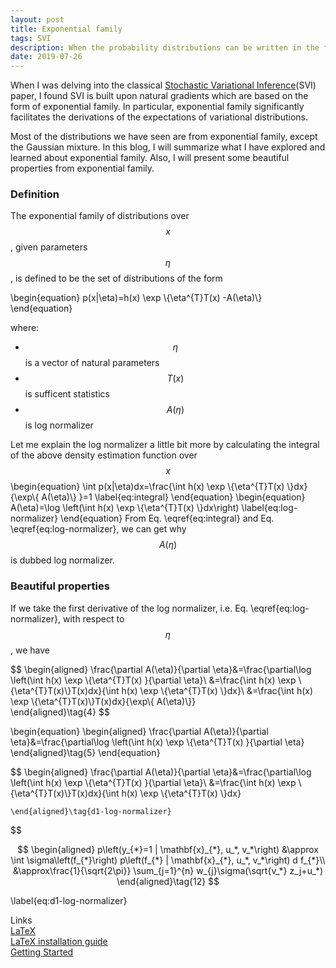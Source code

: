```yaml
---
layout: post
title: Exponential family
tags: SVI
description: When the probability distributions can be written in the form of exponential family, it will facilitate the derivations of the expectations of variational distributions.
date: 2019-07-26
---
```


<p> When I was delving into the classical <a href="http://www.columbia.edu/~jwp2128/Papers/HoffmanBleiWangPaisley2013.pdf" target="_blank">Stochastic Variational Inference</a>(SVI) paper, I found SVI is built upon natural gradients which are based on the form of exponential family. In particular, exponential family significantly facilitates the derivations of the expectations of variational distributions.</p>

Most of the distributions we have seen are from exponential family, except the Gaussian mixture. In this blog, I will summarize what I have explored and learned about exponential family. Also, I will present some beautiful properties from exponential family.

### Definition
The exponential family of distributions over $$x$$, given parameters $$\eta$$, is defined to be the set of distributions of the form

\begin{equation}
    p(x|\eta)=h(x) \exp \\{\eta^{T}T(x) -A(\eta)\\}
\end{equation}

where:

* $$\eta$$ is a vector of natural parameters
* $$T(x)$$ is sufficent statistics
* $$A(\eta)$$ is log normalizer

Let me explain the log normalizer a little bit more by calculating the integral of the above density estimation function over $$x$$
\begin{equation}
    \int p(x|\eta)dx=\frac{\int h(x) \exp \\{\eta^{T}T(x) \\}dx}{\exp\\{ A(\eta)\\} }=1
    \label{eq:integral}
\end{equation}
\begin{equation}
    A(\eta)=\log \left(\int h(x) \exp \\{\eta^{T}T(x) \\}dx\right)
    \label{eq:log-normalizer}
\end{equation}
From Eq. \eqref{eq:integral} and Eq. \eqref{eq:log-normalizer}, we can get why $$A(\eta)$$ is dubbed log normalizer.

 ### Beautiful properties

 If we take the first derivative of the log normalizer, i.e. Eq. \eqref{eq:log-normalizer}, with respect to $$\eta$$, we have

$$
    \begin{aligned}
        \frac{\partial A(\eta)}{\partial \eta}&=\frac{\partial\log \left(\int h(x) \exp \\{\eta^{T}T(x) }{\partial \eta}\\
        &=\frac{\int h(x) \exp \\{\eta^{T}T(x)\\}T(x)dx}{\int h(x) \exp \\{\eta^{T}T(x) \\}dx}\\
        &=\frac{\int h(x) \exp \\{\eta^{T}T(x)\\}T(x)dx}{\exp\\{ A(\eta)\\}}        
    \end{aligned}\tag{4}
$$

\begin{equation}
    \begin{aligned}
        \frac{\partial A(\eta)}{\partial \eta}&=\frac{\partial\log \left(\int h(x) \exp \\{\eta^{T}T(x) }{\partial \eta}   
    \end{aligned}\tag{5}
\end{equation}

$$
    \begin{aligned}
        \frac{\partial A(\eta)}{\partial \eta}&=\frac{\partial\log \left(\int h(x) \exp \\{\eta^{T}T(x) }{\partial \eta}\\
        &=\frac{\int h(x) \exp \\{\eta^{T}T(x)\\}T(x)dx}{\int h(x) \exp \\{\eta^{T}T(x) \\}dx}
        
    \end{aligned}\tag{d1-log-normalizer}
$$

$$
    \begin{aligned}
    p\left(y_{*}=1 | \mathbf{x}_{*}, u_*, v_*\right) 
    &\approx \int \sigma\left(f_{*}\right) p\left(f_{*} | \mathbf{x}_{*}, u_*, v_*\right) d f_{*}\\
    &\approx\frac{1}{\sqrt{2\pi}} \sum_{j=1}^{n} w_{j}\sigma(\sqrt{v_*} z_j+u_*)
    \end{aligned}\tag{12}
$$

\label{eq:d1-log-normalizer}
 
 Links <br>
 [LaTeX](https://en.wikipedia.org/wiki/LaTeX) <br>
 [LaTeX installation guide](https://www.latex-tutorial.com/installation/) <br>
 [Getting Started](http://www.maths.tcd.ie/~dwilkins/LaTeXPrimer/) <br>
